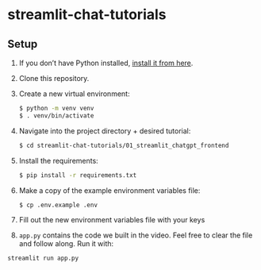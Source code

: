 # streamlit-chat-tutorials

## Setup

1. If you don’t have Python installed, [install it from here](https://www.python.org/downloads/).

2. Clone this repository.

3. Create a new virtual environment:

   ```bash
   $ python -m venv venv
   $ . venv/bin/activate
   ```

4. Navigate into the project directory + desired tutorial:

   ```bash
   $ cd streamlit-chat-tutorials/01_streamlit_chatgpt_frontend
   ```

5. Install the requirements:

   ```bash
   $ pip install -r requirements.txt
   ```

6. Make a copy of the example environment variables file:

   ```bash
   $ cp .env.example .env
   ```

7. Fill out the new environment variables file with your keys

8. `app.py` contains the code we built in the video. Feel free to clear the file and follow along. Run it with:
```
streamlit run app.py
```
